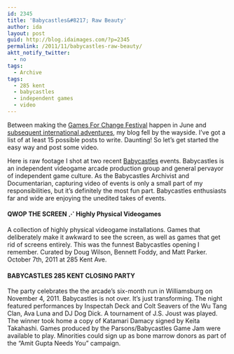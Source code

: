 ```yaml
---
id: 2345
title: 'Babycastles&#8217; Raw Beauty'
author: ida
layout: post
guid: http://blog.idaimages.com/?p=2345
permalink: /2011/11/babycastles-raw-beauty/
aktt_notify_twitter:
  - no
tags:
  - Archive
tags:
  - 285 kent
  - babycastles
  - independent games
  - video
---
```

Between making the [Games For Change Festival][1] happen in June and [subsequent international adventures][2], my blog fell by the wayside. I&#8217;ve got a list of at least 15 possible posts to write. Daunting! So let&#8217;s get started the easy way and post some video. 

Here is raw footage I shot at two recent [Babycastles][3] events. Babycastles is an independent videogame arcade production group and general pervayor of independent game culture. As the Babycastles Archivist and Documentarian, capturing video of events is only a small part of my responsibilities, but it&#8217;s definitely the most fun part. Babycastles enthusiasts far and wide are enjoying the unedited takes of events.  


#### **QWOP THE SCREEN ⋰ Highly Physical Videogames**

A collection of highly physical videogame installations. Games that deliberately make it awkward to see the screen, as well as games that get rid of screens entirely. This was the funnest Babycastles opening I remember. Curated by Doug Wilson, Bennett Foddy, and Matt Parker. October 7th, 2011 at 285 Kent Ave.

<div class="full-image">
  <div class="videoContainer">
  </div>
</div>



#### **BABYCASTLES 285 KENT CLOSING PARTY**

The party celebrates the the arcade&#8217;s six-month run in Williamsburg on November 4, 2011. Babycastles is not over. It&#8217;s just transforming. The night featured performances by Inspectah Deck and Colt Seavers of the Wu Tang Clan, Ava Luna and DJ Dog Dick. A tournament of J.S. Joust was played. The winner took home a copy of Katamari Damacy signed by Keita Takahashi. Games produced by the Parsons/Babycastles Game Jam were available to play. Minorities could sign up as bone marrow donors as part of the &#8220;Amit Gupta Needs You&#8221; campaign.

<div class="full-image">
  <div class="videoContainer">
  </div>
</div>

 [1]: http://gamesforchange.org/festival2011/
 [2]: http://twitter.com/#!/idaimages/status/96826321228931072
 [3]: www.babycastles.com